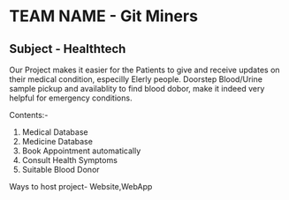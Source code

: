 # TEAM NAME - Git Miners
## Subject - Healthtech

Our Project makes it easier for the Patients to give and receive updates on their medical condition, especilly Elerly people. Doorstep Blood/Urine sample pickup and 
availablity to find blood dobor, make it indeed very helpful for emergency conditions.

Contents:-
1. Medical Database
2. Medicine Database
3. Book Appointment automatically
4. Consult Health Symptoms
5. Suitable Blood Donor

Ways to host project- Website,WebApp
